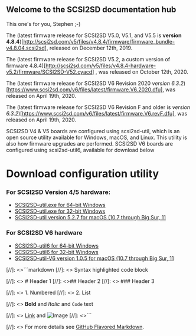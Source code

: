 ## Welcome to the SCSI2SD documentation hub

This one's for you, Stephen ;-)

The (latest firmware release for SCSI2SD V5.0, V5.1, and V5.5 is **version 4.8.4**)[http://scsi2sd.com/v5/files/v4.8.4/firmware/firmware_bundle-v4.8.04.scsi2sd], released on December 12th, 2019.

The (latest firmware release for SCSI2SD V5.2, a custom version of firmware 4.8.4)[http://scsi2sd.com/v5/files/v4.8.4-hardware-v5.2/firmware/SCSI2SD-V52.cyacd] , was released on October 12th, 2020.

The (latest firmware release for SCSI2SD V6 Revision 2020 *version 6.3.2*)[https://www.scsi2sd.com/v6/files/latest/firmware.V6.2020.dfu], was released on April 19th, 2020.

The (latest firmware release for SCSI2SD V6 Revision F and older is *version 6.3.2*)[https://www.scsi2sd.com/v6/files/latest/firmware.V6.revF.dfu], was released on April 19th, 2020.

SCSI2SD V4 & V5 boards are configured using scsi2sd-util, which is an open source utility available for Windows, macOS, and Linux. This utility is also how firmware upgrades are performed. 
SCSI2SD V6 boards are configured using scsi2sd-util6, available for download below

# Download configuration utility

### For SCSI2SD Version 4/5 hardware:
- [SCSI2SD-util.exe for 64-bit Windows](http://scsi2sd.com/v5/files/v4.8.4-hardware-v5.2/windows/64bit/scsi2sd-util.exe)
- [SCSI2SD-util.exe for 32-bit Windows](http://scsi2sd.com/v5/files/v4.8.4-hardware-v5.2/windows/32bit/scsi2sd-util.exe)
- [SCSI2SD-util version 5.2.7 for macOS (10.7 through Big Sur, 11](http://github.com/rabbitholecomputing/SCSI2SD/releases/download/5.2.7/SCSI2SD-util.app.zip)

### For SCSI2SD V6 hardware

- [SCSI2SD-util6 for 64-bit Windows](http://scsi2sd.com/v6/files/latest/windows/32bit/scsi2sd-util6-x86-6.3.2.zip)
- [SCSI2SD-util6 for 32-bit Windows](http://scsi2sd.com/v6/files/latest/windows/64bit/scsi2sd-util6-x64-6.3.2.zip)
- [SCSI2SD-util-V6 version 1.0.5 for macOS (10.7 through Big Sur, 11](http://github.com/rabbitholecomputing/SCSI2SD-util-V6/releases/download/1.0.5/SCSI2SD-util-v6.app.zip)


[//]: <>```markdown
[//]: <> Syntax highlighted code block

[//]: <> # Header 1
[//]: <>## Header 2
[//]: <> ### Header 3

[//]: <> 1. Numbered
[//]: <> 2. List

[//]: <> **Bold** and _Italic_ and `Code` text

[//]: <> [Link](url) and ![Image](src)
[//]: <>```

[//]: <> For more details see [GitHub Flavored Markdown](https://guides.github.com/features/mastering-markdown/).
